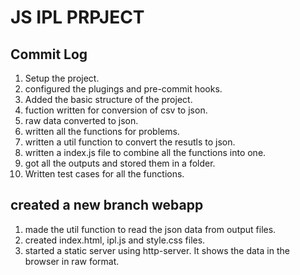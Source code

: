 # JS IPL PRPJECT

## Commit Log
1. Setup the project.
2. configured the plugings and pre-commit hooks.
3. Added the basic structure of the project.
4. fuction written for conversion of csv to json.
5. raw data converted to json.
6. written all the functions for problems.
7. written a util function to convert the resutls to json.
8. written a index.js file to combine all the functions into one.
9. got all the outputs and stored them in a folder.
10. Written test cases for all the functions.

## created a new branch webapp
1. made the util function to read the json data from output files.
2. created index.html, ipl.js and style.css files.
3. started a static server using http-server. It shows the data in the browser in raw format.